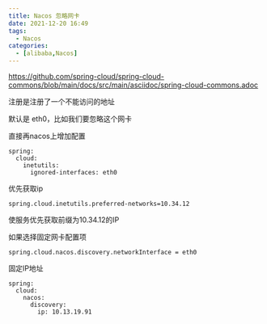 ```yaml
---
title: Nacos 忽略网卡
date: 2021-12-20 16:49
tags: 
  - Nacos
categories:
  - [alibaba,Nacos]
---
```



https://github.com/spring-cloud/spring-cloud-commons/blob/main/docs/src/main/asciidoc/spring-cloud-commons.adoc


注册是注册了一个不能访问的地址

默认是 eth0，比如我们要忽略这个网卡

直接再nacos上增加配置
```
spring:
  cloud:
    inetutils:
      ignored-interfaces: eth0
```

优先获取ip
```
spring.cloud.inetutils.preferred-networks=10.34.12
```

使服务优先获取前缀为10.34.12的IP


如果选择固定网卡配置项
```
spring.cloud.nacos.discovery.networkInterface = eth0

```

固定IP地址
```
spring:
  cloud:
    nacos:
      discovery:
        ip: 10.13.19.91
        
```